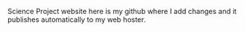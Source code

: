 Science Project website here is my github where I add changes and it publishes automatically to my web hoster.
